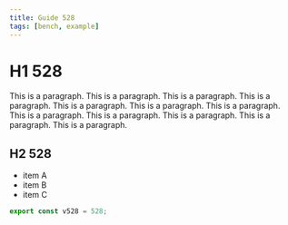 ```yaml
---
title: Guide 528
tags: [bench, example]
---
```


# H1 528

This is a paragraph. This is a paragraph. This is a paragraph. This is a paragraph. This is a paragraph. This is a paragraph. This is a paragraph. This is a paragraph. This is a paragraph. This is a paragraph. This is a paragraph. This is a paragraph. 

## H2 528

- item A
- item B
- item C

```ts
export const v528 = 528;
```